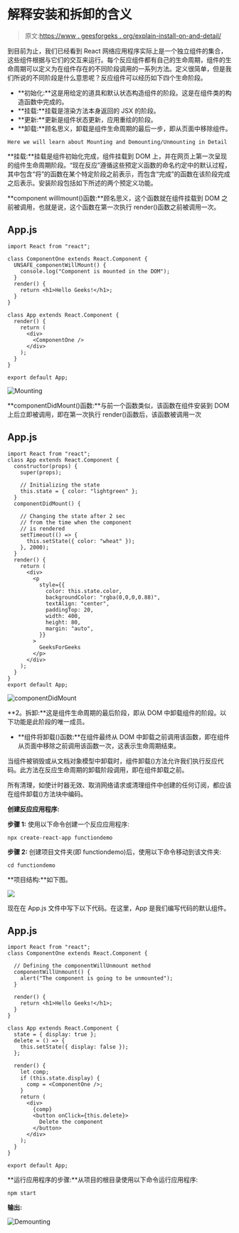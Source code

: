 # 解释安装和拆卸的含义

> 原文:[https://www . geesforgeks . org/explain-install-on-and-detail/](https://www.geeksforgeeks.org/explain-the-meaning-of-mounting-and-demounting/)

到目前为止，我们已经看到 React 网络应用程序实际上是一个独立组件的集合，这些组件根据与它们的交互来运行。每个反应组件都有自己的生命周期，组件的生命周期可以定义为在组件存在的不同阶段调用的一系列方法。定义很简单，但是我们所说的不同阶段是什么意思呢？反应组件可以经历如下四个生命阶段。

*   **初始化:**这是用给定的道具和默认状态构造组件的阶段。这是在组件类的构造函数中完成的。
*   **挂载:**挂载是渲染方法本身返回的 JSX 的阶段。
*   **更新:**更新是组件状态更新，应用重绘的阶段。
*   **卸载:**顾名思义，卸载是组件生命周期的最后一步，即从页面中移除组件。

```
Here we will learn about Mounting and Demounting/Unmounting in Detail
```

**挂载:**挂载是组件初始化完成，组件挂载到 DOM 上，并在网页上第一次呈现的组件生命周期阶段。“现在反应”遵循这些预定义函数的命名约定中的默认过程，其中包含“将”的函数在某个特定阶段之前表示，而包含“完成”的函数在该阶段完成之后表示。安装阶段包括如下所述的两个预定义功能。

**component willlmount()函数:**顾名思义，这个函数就在组件挂载到 DOM 之前被调用，也就是说，这个函数在第一次执行 render()函数之前被调用一次。

## App.js

```
import React from "react";

class ComponentOne extends React.Component {
  UNSAFE_componentWillMount() {
    console.log("Component is mounted in the DOM");
  }
  render() {
    return <h1>Hello Geeks!</h1>;
  }
}

class App extends React.Component {
  render() {
    return (
      <div>
        <ComponentOne />
      </div>
    );
  }
}

export default App;
```

![Mounting](img/9cce022141b4f5621e6df453a606fe98.png)

**componentDidMount()函数:**与前一个函数类似，该函数在组件安装到 DOM 上后立即被调用，即在第一次执行 render()函数后，该函数被调用一次

## App.js

```
import React from "react";
class App extends React.Component {
  constructor(props) {
    super(props);

    // Initializing the state
    this.state = { color: "lightgreen" };
  }
  componentDidMount() {

    // Changing the state after 2 sec
    // from the time when the component
    // is rendered
    setTimeout(() => {
      this.setState({ color: "wheat" });
    }, 2000);
  }
  render() {
    return (
      <div>
        <p
          style={{
            color: this.state.color,
            backgroundColor: "rgba(0,0,0,0.88)",
            textAlign: "center",
            paddingTop: 20,
            width: 400,
            height: 80,
            margin: "auto",
          }}
        >
          GeeksForGeeks
        </p>
      </div>
    );
  }
}
export default App;
```

![componentDidMount](img/2e800a4c61c915e1e54a67165d431b08.png)

**2。拆卸:**这是组件生命周期的最后阶段，即从 DOM 中卸载组件的阶段。以下功能是此阶段的唯一成员。

*   **组件将卸载()函数:**在组件最终从 DOM 中卸载之前调用该函数，即在组件从页面中移除之前调用该函数一次，这表示生命周期结束。

当组件被销毁或从文档对象模型中卸载时，组件卸载()方法允许我们执行反应代码。此方法在反应生命周期的卸载阶段调用，即在组件卸载之前。

所有清理，如使计时器无效、取消网络请求或清理组件中创建的任何订阅，都应该在组件卸载()方法块中编码。

**创建反应应用程序:**

**步骤 1:** 使用以下命令创建一个反应应用程序:

```
npx create-react-app functiondemo
```

**步骤 2:** 创建项目文件夹(即 functiondemo)后，使用以下命令移动到该文件夹:

```
cd functiondemo
```

**项目结构:**如下图。

![](img/596a824ba6341159daf2dd166b241155.png)

现在在 App.js 文件中写下以下代码。在这里，App 是我们编写代码的默认组件。

## App.js

```
import React from "react";
class ComponentOne extends React.Component {

  // Defining the componentWillUnmount method
  componentWillUnmount() {
    alert("The component is going to be unmounted");
  }

  render() {
    return <h1>Hello Geeks!</h1>;
  }
}

class App extends React.Component {
  state = { display: true };
  delete = () => {
    this.setState({ display: false });
  };

  render() {
    let comp;
    if (this.state.display) {
      comp = <ComponentOne />;
    }
    return (
      <div>
        {comp}
        <button onClick={this.delete}>
          Delete the component
        </button>
      </div>
    );
  }
}

export default App;
```

**运行应用程序的步骤:**从项目的根目录使用以下命令运行应用程序:

```
npm start
```

**输出:**

![Demounting](img/d30e89084e226ba6662c2dbd63f65fd4.png)